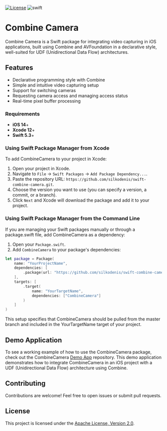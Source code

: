 [![License](https://img.shields.io/github/license/silkodenis/swift-combine-camera.svg)](https://github.com/silkodenis/swift-combine-camera/blob/main/LICENSE)
![swift](https://github.com/silkodenis/swift-combine-camera/actions/workflows/swift.yml/badge.svg?branch=main)

# Combine Camera

Combine Camera is a Swift package for integrating video capturing in iOS applications, built using Combine and AVFoundation in a declarative style, well-suited for UDF (Unidirectional Data Flow) architectures.

## Features

- Declarative programming style with Combine
- Simple and intuitive video capturing setup
- Support for switching cameras
- Requesting camera access and managing access status
- Real-time pixel buffer processing

### Requirements

- **iOS 14**+
- **Xcode 12**+
- **Swift 5.3**+

### Using Swift Package Manager from Xcode
To add CombineCamera to your project in Xcode:
1. Open your project in Xcode.
2. Navigate to `File` → `Swift Packages` → `Add Package Dependency...`.
3. Paste the repository URL: `https://github.com/silkodenis/swift-combine-camera.git`.
4. Choose the version you want to use (you can specify a version, a commit, or a branch).
5. Click `Next` and Xcode will download the package and add it to your project.

### Using Swift Package Manager from the Command Line

If you are managing your Swift packages manually or through a package.swift file, add CombineCamera as a dependency:

1. Open your `Package.swift`.
2. Add `CombineCamera` to your package's dependencies:

```swift
let package = Package(
    name: "YourProjectName",
    dependencies: [
        .package(url: "https://github.com/silkodenis/swift-combine-camera.git", .upToNextMajor(from: "1.0.0"))
    ],
    targets: [
        .target(
            name: "YourTargetName",
            dependencies: ["CombineCamera"]
        )
    ]
)
```

This setup specifies that CombineCamera should be pulled from the master branch and included in the YourTargetName target of your project.

## Demo Application

To see a working example of how to use the CombineCamera package, check out the CombineCamera [Demo App](https://github.com/silkodenis/combine-camera-demo-app) repository. This demo application demonstrates how to integrate CombineCamera in an iOS project with a UDF (Unidirectional Data Flow) architecture using Combine.

## Contributing

Contributions are welcome! Feel free to open issues or submit pull requests.

## License
This project is licensed under the [Apache License, Version 2.0](LICENSE).
